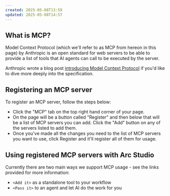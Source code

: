 ```yaml
---
created: 2025-05-08T13:59
updated: 2025-05-08T14:57
---
```

## What is MCP?
Model Context Protocol (which we'll refer to as MCP from hereon in this page) by Anthropic is an open standard for web servers to be able to provide a list of tools that AI agents can call to be executed by the server.

Anthropic wrote a blog post [introducing Model Context Protocol](https://www.anthropic.com/news/model-context-protocol) if you'd like to dive more deeply into the specification.

## Registering an MCP server
To register an MCP server, follow the steps below:
- Click the "MCP" tab on the top right hand corner of your page.
- On the page will be a button called "Register" and then below that will be a list of MCP servers you can add. Click the "Add" button on any of the servers listed to add them.
- Once you've made all the changes you need to the list of MCP servers you want to use, click Register and it'll register all of them for usage.

## Using registered MCP servers with Arc Studio
Currently there are two main ways we support MCP usage - see the links provided for more information:
- `<Add it>` as a standalone tool to your workflow
- `<Pass it>` to an agent and let AI do the work for you
